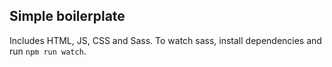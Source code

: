 ## Simple boilerplate

Includes HTML, JS, CSS and Sass.
To watch sass, install dependencies and run `npm run watch`.

